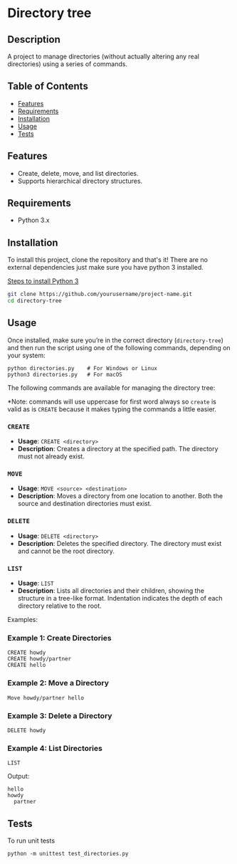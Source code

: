 # Directory tree

## Description
A project to manage directories (without actually altering any real directories) using a series of commands.

## Table of Contents
- [Features](#features)
- [Requirements](#requirements)
- [Installation](#installation)
- [Usage](#usage)
- [Tests](#tests)

## Features

- Create, delete, move, and list directories.
- Supports hierarchical directory structures.

## Requirements

- Python 3.x

## Installation 
To install this project, clone the repository and that's it! There are no external dependencies just make sure you have python 3 installed.

[Steps to install Python 3](https://docs.python.org/3/using/index.html)

```bash
git clone https://github.com/yourusername/project-name.git
cd directory-tree
```

## Usage
Once installed, make sure you’re in the correct directory (`directory-tree`) and then run the script using one of the following commands, depending on your system:

```
python directories.py    # For Windows or Linux
python3 directories.py   # For macOS
```


The following commands are available for managing the directory tree:

*Note: commands will use uppercase for first word always so `create` is valid as is `CREATE` because it makes typing the commands a little easier.

### `CREATE`
- **Usage**: `CREATE <directory>`
- **Description**: Creates a directory at the specified path. The directory must not already exist.

### `MOVE`
- **Usage**: `MOVE <source> <destination>`
- **Description**: Moves a directory from one location to another. Both the source and destination directories must exist.

### `DELETE`
- **Usage**: `DELETE <directory>`
- **Description**: Deletes the specified directory. The directory must exist and cannot be the root directory.

### `LIST`
- **Usage**: `LIST`
- **Description**: Lists all directories and their children, showing the structure in a tree-like format. Indentation indicates the depth of each directory relative to the root.


Examples:
### Example 1: Create Directories
```
CREATE howdy
CREATE howdy/partner
CREATE hello
```

### Example 2: Move a Directory
```
Move howdy/partner hello
```

### Example 3: Delete a Directory
```
DELETE howdy
```

### Example 4: List Directories
```
LIST
```

Output:

```
hello
howdy
  partner

```

## Tests
To run unit tests

`python -m unittest test_directories.py`
